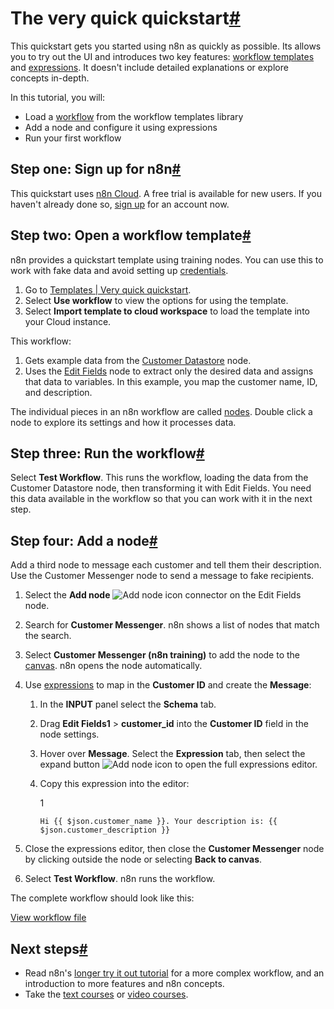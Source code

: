 [](https://github.com/n8n-io/n8n-docs/edit/main/docs/try-it-out/quickstart.md "Edit this page")

# The very quick quickstart[#](#the-very-quick-quickstart "Permanent link")

This quickstart gets you started using n8n as quickly as possible. Its allows you to try out the UI and introduces two key features: [workflow templates](../../glossary/#template-n8n) and [expressions](../../glossary/#expression-n8n). It doesn't include detailed explanations or explore concepts in-depth.

In this tutorial, you will:

*   Load a [workflow](../../glossary/#workflow-n8n) from the workflow templates library
*   Add a node and configure it using expressions
*   Run your first workflow

## Step one: Sign up for n8n[#](#step-one-sign-up-for-n8n "Permanent link")

This quickstart uses [n8n Cloud](../../manage-cloud/overview/). A free trial is available for new users. If you haven't already done so, [sign up](https://app.n8n.cloud/register) for an account now.

## Step two: Open a workflow template[#](#step-two-open-a-workflow-template "Permanent link")

n8n provides a quickstart template using training nodes. You can use this to work with fake data and avoid setting up [credentials](../../glossary/#credential-n8n).

1.  Go to [Templates | Very quick quickstart](https://n8n.io/workflows/1700-very-quick-quickstart/).
2.  Select **Use workflow** to view the options for using the template.
3.  Select **Import template to cloud workspace** to load the template into your Cloud instance.

This workflow:

1.  Gets example data from the [Customer Datastore](../../integrations/builtin/app-nodes/n8n-nodes-base.n8ntrainingcustomerdatastore/) node.
2.  Uses the [Edit Fields](../../integrations/builtin/core-nodes/n8n-nodes-base.set/) node to extract only the desired data and assigns that data to variables. In this example, you map the customer name, ID, and description.

The individual pieces in an n8n workflow are called [nodes](../../glossary/#node-n8n). Double click a node to explore its settings and how it processes data.

## Step three: Run the workflow[#](#step-three-run-the-workflow "Permanent link")

Select **Test Workflow**. This runs the workflow, loading the data from the Customer Datastore node, then transforming it with Edit Fields. You need this data available in the workflow so that you can work with it in the next step.

## Step four: Add a node[#](#step-four-add-a-node "Permanent link")

Add a third node to message each customer and tell them their description. Use the Customer Messenger node to send a message to fake recipients.

1.  Select the **Add node** ![Add node icon](../../_images/try-it-out/add-node-small.png) connector on the Edit Fields node.
2.  Search for **Customer Messenger**. n8n shows a list of nodes that match the search.
3.  Select **Customer Messenger (n8n training)** to add the node to the [canvas](../../glossary/#canvas-n8n). n8n opens the node automatically.
4.  Use [expressions](../../code/expressions/) to map in the **Customer ID** and create the **Message**:
    1.  In the **INPUT** panel select the **Schema** tab.
    2.  Drag **Edit Fields1** > **customer\_id** into the **Customer ID** field in the node settings.
    3.  Hover over **Message**. Select the **Expression** tab, then select the expand button ![Add node icon](../../_images/common-icons/open-expression-editor.png) to open the full expressions editor.
    4.  Copy this expression into the editor:
        
        1
        
        `Hi {{ $json.customer_name }}. Your description is: {{ $json.customer_description }}`
        
5.  Close the expressions editor, then close the **Customer Messenger** node by clicking outside the node or selecting **Back to canvas**.
6.  Select **Test Workflow**. n8n runs the workflow.

The complete workflow should look like this:

[View workflow file](/_workflows/try-it-out/quickstart/very-quick-quickstart-workflow.json)

## Next steps[#](#next-steps "Permanent link")

*   Read n8n's [longer try it out tutorial](../tutorial-first-workflow/) for a more complex workflow, and an introduction to more features and n8n concepts.
*   Take the [text courses](../../courses/) or [video courses](../../video-courses/).